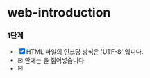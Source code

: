 # web-introduction

### 1단계
- [x] HTML 파일의 인코딩 방식은 'UTF-8' 입니다.
- [x] <head> 안에는 <meta charset="utf-8">을 집어넣습니다.
- [x] <title>은 재량
- [x] 본문은 <div>로 적절히 화면을 나누어야 합니다.
- [x] 적절히 <h#>으로 섹션을 구분하여 주세요.
- [x] 본인의 이름과 간단한 자기소개가 문단으로 구성되어 있어야 합니다.
- [x] 인생 영화 BEST5를 표로 정리하여 보여주세요.
- [x] 영화의 포스터와 바로가기 링크(네이버 영화)는 꼭 있어야 합니다.

### 2단계
- [ ] 방문자가 남길 수 있는 방명록이 있어야합니다.
- [ ] 이름은 <input>으로 type은 'text'입니다.
- [ ] 방문자가 본인의 취향의 영화를 고를 수 있도록 체크박스 형태로 제공합니다. (예시 파일은 라디오버튼으로 - 되어 있어 오류!)
- [ ] 등록 버튼과 취소 버튼이 있어야 합니다.
- [ ] 등록 버튼은 <button>을 사용하며 type은 'button'입니다.
- [ ] 취소 버튼은 <button>을 사용하며 type은 'reset'입니다.
- [ ] 본문에 관한 자세한 요구 사항 예시 파일을 참고해 주세요!~`~